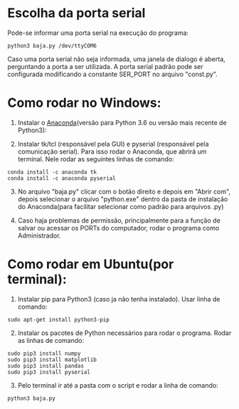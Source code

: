 # Escolha da porta serial
Pode-se informar uma porta serial na execução do programa:

```
python3 baja.py /dev/ttyCOM6
```

Caso uma porta serial não seja informada, uma janela de dialogo é aberta, perguntando a porta a ser utilizada. A porta serial padrão pode ser configurada modificando a constante SER_PORT no arquivo "const.py".


# Como rodar no Windows:

1) Instalar o [Anaconda](https://www.anaconda.com/download/)(versão para Python 3.6 ou versão mais recente de Python3):

2) Instalar tk/tcl (responsável pela GUI) e pyserial (responsável pela comunicação serial).
Para isso rodar o Anaconda, que abrirá um terminal. Nele rodar as seguintes linhas de comando:

```
conda install -c anaconda tk
conda install -c anaconda pyserial
```

3) No arquivo "baja.py" clicar com o botão direito e depois em "Abrir com", depois selecionar o arquivo "python.exe" dentro da pasta de instalação do Anaconda(para facilitar selecionar como padrão para arquivos .py)

4) Caso haja problemas de permissão, principalmente para a função de salvar ou acessar os PORTs do computador, rodar o programa como Administrador.



# Como rodar em Ubuntu(por terminal):


1) Instalar pip para Python3 (caso ja não tenha instalado). Usar linha de comando:
```
sudo apt-get install python3-pip
```

2) Instalar os pacotes de Python necessários para rodar o programa. Rodar as linhas de comando:
```
sudo pip3 install numpy
sudo pip3 install matplotlib
sudo pip3 install pandas
sudo pip3 install pyserial
```

3) Pelo terminal ir até a pasta com o script e rodar a linha de comando:
```
python3 baja.py
```
